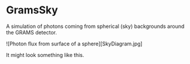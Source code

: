 # GramsSky

A simulation of photons coming from spherical (sky) backgrounds around the GRAMS detector. 

![Photon flux from surface of a sphere][SkyDiagram.jpg]

It might look something like this. 
